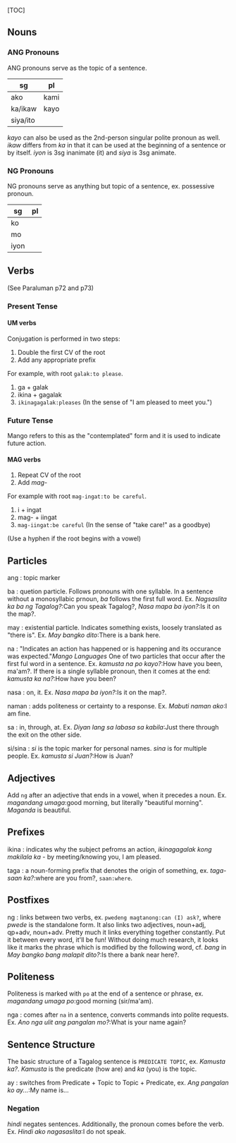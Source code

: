 [TOC]

## Nouns

### ANG Pronouns

ANG pronouns serve as the topic of a sentence. 

 sg       | pl
----------|----
 ako      | kami
 ka/ikaw  | kayo
 siya/ito | 

_kayo_ can also be used as the 2nd-person singular polite pronoun as well. _ikaw_ differs from _ka_ in that it can be used at the beginning of a sentence or by itself. _iyon_ is 3sg inanimate (it) and _siya_ is 3sg animate.

### NG Pronouns

NG pronouns serve as anything but topic of a sentence, ex. possessive pronoun.

 sg   | pl
------|----
 ko   |
 mo   |
 iyon |

## Verbs

(See Paraluman p72 and p73)

### Present Tense

#### UM verbs

Conjugation is performed in two steps:

1. Double the first CV of the root
2. Add any appropriate prefix

For example, with root `galak:to please`.

1. ga + galak
2. ikina + gagalak
3. `ikinagagalak:pleases` (In the sense of "I am pleased to meet you.")

### Future Tense

Mango refers to this as the "contemplated" form and it is used to indicate future action.

#### MAG verbs

1. Repeat CV of the root
2. Add _mag-_

For example with root `mag-ingat:to be careful`.

1. i + ingat
2. mag- + iingat
3. `mag-iingat:be careful` (In the sense of "take care!" as a goodbye)

(Use a hyphen if the root begins with a vowel)

## Particles

ang
: topic marker

ba
: quetion particle. Follows pronouns with one syllable. In a sentence without a monosyllabic prnoun, _ba_ follows the first full word. Ex. _Nagsaslita ka ba ng Tagalog?_:Can you speak Tagalog?, _Nasa mapa ba iyon?_:Is it on the map?.

may
: existential particle. Indicates something exists, loosely translated as "there is". Ex. _May bangko dito_:There is a bank here.

na
: "Indicates an action has happened or is happening and its occurance was expected."<cite>Mango Languages</cite> One of two particles that occur after the first ful word in a sentence. Ex. _kamusta na po kayo?_:How have you been, ma'am?. If there is a single syllable pronoun, then it comes at the end: _kamusta ka na?_:How have you been?

nasa
: on, it. Ex. _Nasa mapa ba iyon?_:Is it on the map?.

naman
: adds politeness or certainty to a response. Ex. _Mabuti naman ako_:I am fine.

sa
: in, through, at. Ex. _Diyan lang sa labasa sa kabila_:Just there through the exit on the other side.

si/sina
: _si_ is the topic marker for personal names. _sina_ is for multiple people. Ex. _kamusta si Juan?_:How is Juan?

## Adjectives

Add `ng` after an adjective that ends in a vowel, when it precedes a noun. Ex. _magandang umaga_:good morning, but literally "beautiful morning".  _Maganda_ is beautiful.

## Prefixes

ikina
: indicates why the subject pefroms an action, _ikinagagalak kong makilala ka_ - by meeting/knowing you, I am pleased.

taga
: a noun-forming prefix that denotes the origin of something, ex. _taga-saan ka?_:where are you from?, `saan:where`.

## Postfixes

ng
: links between two verbs, ex. `pwedeng magtanong:can (I) ask?`, where _pwede_ is the standalone form. It also links two adjectives, noun+adj, qp+adv, noun+adv. Pretty much it links everything together constantly. Put it between every word, it'll be fun! Without doing much research, it looks like it marks the phrase which is modified by the following word, cf. _bang_ in _May bangko bang malapit dito?_:Is there a bank near here?.

## Politeness

Politeness is marked with `po` at the end of a sentence or phrase, ex. _magandang umaga po_:good morning (sir/ma'am).

nga
: comes after `na` in a sentence, converts commands into polite requests. Ex. _Ano nga ulit ang pangalan mo?_:What is your name again?

## Sentence Structure

The basic structure of a Tagalog sentence is `PREDICATE TOPIC`, ex. _Kamusta ka?_. _Kamusta_ is the predicate (how are) and _ka_ (you) is the topic.

ay
: switches from Predicate + Topic to Topic + Predicate, ex. _Ang pangalan ko ay..._:My name is...

### Negation

_hindi_ negates sentences. Additionally, the pronoun comes before the verb. Ex. _Hindi ako nagasaslita_:I do not speak.
